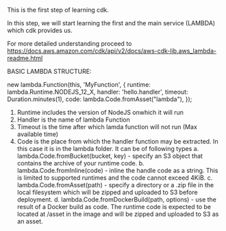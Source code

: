 This is the first step of learning cdk.

In this step, we will start learning the first and the main service (LAMBDA) which cdk provides us.

For more detailed understanding proceed to https://docs.aws.amazon.com/cdk/api/v2/docs/aws-cdk-lib.aws_lambda-readme.html

BASIC LAMBDA STRUCTURE:

new lambda.Function(this, 'MyFunction', {
      runtime: lambda.Runtime.NODEJS_12_X,
      handler: 'hello.handler',
      timeout: Duration.minutes(1),
      code: lambda.Code.fromAsset("lambda"),
});

1. Runtime includes the version of NodeJS onwhich it will run
2. Handler is the name of lambda Function
3. Timeout is the time after which lamda function will not run (Max available time)
4. Code is the place from which the handler function may be extracted. In this case it is in the lambda folder. It can be of following types
   a. lambda.Code.fromBucket(bucket, key) - specify an S3 object that contains the archive of your runtime code.
   b. lambda.Code.fromInline(code) - inline the handle code as a string. This is limited to supported runtimes and the code cannot exceed 4KiB.
   c. lambda.Code.fromAsset(path) - specify a directory or a .zip file in the local filesystem which will be zipped and uploaded to S3 before deployment.
   d. lambda.Code.fromDockerBuild(path, options) - use the result of a Docker build as code. The runtime code is expected to be located at /asset in the image and          will be zipped and uploaded to S3 as an asset.



